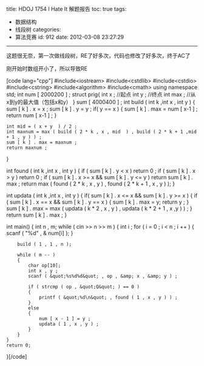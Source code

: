 title: HDOJ 1754 I Hate It 解题报告
toc: true
tags:
  - 数据结构
  - 线段树
categories:
  - 算法竞赛
id: 912
date: 2012-03-08 23:27:29
---

这题很无奈，第一次做线段树，RE了好多次，代码也修改了好多次，终于AC了

刚开始时数组开小了，所以导致RE

[code lang="cpp"]
#include&lt;iostream&gt;
#include&lt;cstdlib&gt;
#include&lt;cstdio&gt;
#include&lt;cstring&gt;
#include&lt;algorithm&gt;
#include&lt;cmath&gt;
using namespace std;
int num [ 2000200 ] ;
struct prig{
    int x ;        //起点
    int y ;        //终点
    int max ;    //从x到y的最大值（包括x和y）
} sum [ 4000400 ] ;
int build ( int k ,int x , int y )
{
    sum [ k ] . x = x ;
    sum [ k ] . y = y ;
    if( y == x )
    {
        sum [ k ] . max = num [ x-1 ] ;
        return num [ x-1 ] ;
    }

    int mid = ( x + y  ) / 2 ;
    int maxnum = max ( build ( 2 * k , x , mid  ) , build ( 2 * k + 1 ,mid + 1 , y ) ) ;
    sum [ k ] . max = maxnum ;
    return maxnum ;
}

int found ( int k ,int x , int y )
{
    if ( sum [ k ] . y &lt; x )
        return 0 ;
    if ( sum [ k ] . x &gt; y )
        return 0 ;
    if ( sum [ k ] . x &gt;= x &amp;&amp; sum [ k ] . y &lt;= y )
        return  sum [ k ] . max ;
    return max ( found ( 2 * k , x , y ) , found ( 2 * k + 1 , x , y ) );
}

int updata ( int k ,int x , int y )
{
    if( sum [ k ] . x &lt;= x &amp;&amp; sum [ k ] . y &gt;= x )
    {
        if ( sum [ k ] . x == x &amp;&amp; sum [ k ] . y == x )
        {
            sum [ k ] . max = y;
            return y ;
        }
        sum [ k ] . max = max ( updata ( k * 2 , x , y ) , updata ( k * 2 + 1 , x ,y ) ) ;
    }
    return sum [ k ] . max ;
}

int main()
{
    int n , m;
    while ( cin &gt;&gt; n &gt;&gt; m )
    {
        int i ;
        for ( i = 0 ; i &lt; n ; i ++ )
        {
            scanf ( &quot;%d&quot; , &amp; num[i] );
        }

        build ( 1 , 1 , n );

        while ( m -- )
        {
            char op[10];
            int x , y ;
            scanf ( &quot;%s%d%d&quot; , op , &amp; x , &amp; y ) ;

            if ( strcmp ( op , &quot;Q&quot; ) == 0 )
            {
                printf ( &quot;%d\n&quot; , found ( 1 , x , y ) ) ;
            }
            else
            {
                num [ x - 1 ] = y ;
                updata ( 1 , x , y ) ;
            }
        }
    }
    return 0;
}[/code]